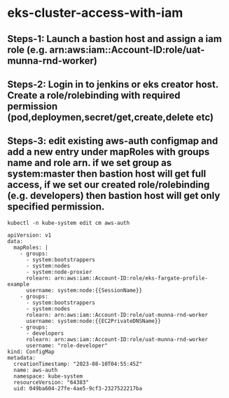 # eks-cluster-access-with-iam

## Steps-1: Launch a bastion host and assign a iam role (e.g. arn:aws:iam::Account-ID:role/uat-munna-rnd-worker)
## Steps-2: Login in to jenkins or eks creator host. Create a role/rolebinding with required permission (pod,deploymen,secret/get,create,delete etc)
## Steps-3: edit existing aws-auth configmap and add a new entry under mapRoles with groups name and role arn. if we set group as system:master then bastion host will get full access, if we set our created role/rolebinding (e.g. developers) then bastion host will get only specified permission. 


```
kubectl -n kube-system edit cm aws-auth

apiVersion: v1
data:
  mapRoles: |
    - groups:
      - system:bootstrappers
      - system:nodes
      - system:node-proxier
      rolearn: arn:aws:iam::Account-ID:role/eks-fargate-profile-example
      username: system:node:{{SessionName}}
    - groups:
      - system:bootstrappers
      - system:nodes
      rolearn: arn:aws:iam::Account-ID:role/uat-munna-rnd-worker
      username: system:node:{{EC2PrivateDNSName}}
    - groups:
      - developers
      rolearn: arn:aws:iam::Account-ID:role/uat-munna-rnd-worker
      username: "role-developer"
kind: ConfigMap
metadata:
  creationTimestamp: "2023-08-10T04:55:45Z"
  name: aws-auth
  namespace: kube-system
  resourceVersion: "64383"
  uid: 049ba604-27fe-4ae5-9cf3-2327522217ba
```
